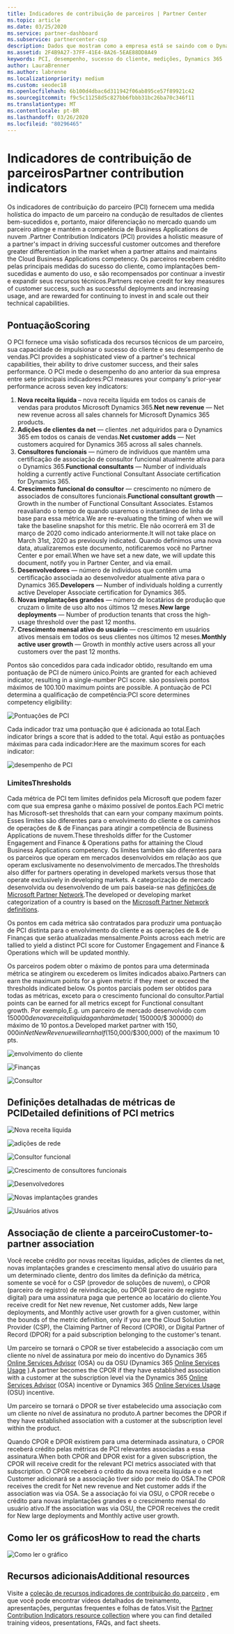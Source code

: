 ```yaml
---
title: Indicadores de contribuição de parceiros | Partner Center
ms.topic: article
ms.date: 03/25/2020
ms.service: partner-dashboard
ms.subservice: partnercenter-csp
description: Dados que mostram como a empresa está se saindo com o Dynamics 365 Customer Engagement ou o Dynamics 365 for Finance and Operations
ms.assetid: 2F4B9A27-37FF-41E4-8A26-5EAE88DD8A49
keywords: PCI, desempenho, sucesso do cliente, medições, Dynamics 365
author: LauraBrenner
ms.author: labrenne
ms.localizationpriority: medium
ms.custom: seodec18
ms.openlocfilehash: 6b100d4dbac6d311942f06ab895ce57f89921c42
ms.sourcegitcommit: f9c5c11258d5c827bb6fbbb31bc26ba70c346f11
ms.translationtype: MT
ms.contentlocale: pt-BR
ms.lasthandoff: 03/26/2020
ms.locfileid: "80296465"
---
```

# <a name="partner-contribution-indicators"></a><span data-ttu-id="56843-104">Indicadores de contribuição de parceiros</span><span class="sxs-lookup"><span data-stu-id="56843-104">Partner contribution indicators</span></span>

<span data-ttu-id="56843-105">Os indicadores de contribuição do parceiro (PCI) fornecem uma medida holística do impacto de um parceiro na condução de resultados de clientes bem-sucedidos e, portanto, maior diferenciação no mercado quando um parceiro atinge e mantém a competência de Business Applications de nuvem .</span><span class="sxs-lookup"><span data-stu-id="56843-105">Partner Contribution Indicators (PCI) provides a holistic measure of a partner's impact in driving successful customer outcomes and therefore greater differentiation in the market when a partner attains and maintains the Cloud Business Applications competency.</span></span> <span data-ttu-id="56843-106">Os parceiros recebem crédito pelas principais medidas do sucesso do cliente, como implantações bem-sucedidas e aumento do uso, e são recompensados por continuar a investir e expandir seus recursos técnicos.</span><span class="sxs-lookup"><span data-stu-id="56843-106">Partners receive credit for key measures of customer success, such as successful deployments and increasing usage, and are rewarded for continuing to invest in and scale out their technical capabilities.</span></span>

## <a name="scoring"></a><span data-ttu-id="56843-107">Pontuação</span><span class="sxs-lookup"><span data-stu-id="56843-107">Scoring</span></span>

<span data-ttu-id="56843-108">O PCI fornece uma visão sofisticada dos recursos técnicos de um parceiro, sua capacidade de impulsionar o sucesso do cliente e seu desempenho de vendas.</span><span class="sxs-lookup"><span data-stu-id="56843-108">PCI provides a sophisticated view of a partner's technical capabilities, their ability to drive customer success, and their sales performance.</span></span> <span data-ttu-id="56843-109">O PCI mede o desempenho do ano anterior da sua empresa entre sete principais indicadores:</span><span class="sxs-lookup"><span data-stu-id="56843-109">PCI measures your company's prior-year performance across seven key indicators:</span></span>

1. <span data-ttu-id="56843-110">**Nova receita líquida** – nova receita líquida em todos os canais de vendas para produtos Microsoft Dynamics 365.</span><span class="sxs-lookup"><span data-stu-id="56843-110">**Net new revenue** — Net new revenue across all sales channels for Microsoft Dynamics 365 products.</span></span>
2. <span data-ttu-id="56843-111">**Adições de clientes da net** — clientes .net adquiridos para o Dynamics 365 em todos os canais de vendas.</span><span class="sxs-lookup"><span data-stu-id="56843-111">**Net customer adds** — Net customers acquired for Dynamics 365 across all sales channels.</span></span>
3. <span data-ttu-id="56843-112">**Consultores funcionais** — número de indivíduos que mantêm uma certificação de associação de consultor funcional atualmente ativa para o Dynamics 365.</span><span class="sxs-lookup"><span data-stu-id="56843-112">**Functional consultants** — Number of individuals holding a currently active Functional Consultant Associate certification for Dynamics 365.</span></span> 
4. <span data-ttu-id="56843-113">**Crescimento funcional do consultor** — crescimento no número de associados de consultores funcionais.</span><span class="sxs-lookup"><span data-stu-id="56843-113">**Functional consultant growth** — Growth in the number of Functional Consultant Associates.</span></span> <span data-ttu-id="56843-114">Estamos reavaliando o tempo de quando usaremos o instantâneo de linha de base para essa métrica.</span><span class="sxs-lookup"><span data-stu-id="56843-114">We are re-evaluating the timing of when we will take the baseline snapshot for this metric.</span></span> <span data-ttu-id="56843-115">Ele não ocorrerá em 31 de março de 2020 como indicado anteriormente.</span><span class="sxs-lookup"><span data-stu-id="56843-115">It will not take place on March 31st, 2020 as previously indicated.</span></span> <span data-ttu-id="56843-116">Quando definimos uma nova data, atualizaremos este documento, notificaremos você no Partner Center e por email.</span><span class="sxs-lookup"><span data-stu-id="56843-116">When we have set a new date, we will update this document, notify you in Partner Center, and via email.</span></span>
5. <span data-ttu-id="56843-117">**Desenvolvedores** — número de indivíduos que contêm uma certificação associada ao desenvolvedor atualmente ativa para o Dynamics 365.</span><span class="sxs-lookup"><span data-stu-id="56843-117">**Developers** — Number of individuals holding a currently active Developer Associate certification for Dynamics 365.</span></span>
6. <span data-ttu-id="56843-118">**Novas implantações grandes** — número de locatários de produção que cruzam o limite de uso alto nos últimos 12 meses.</span><span class="sxs-lookup"><span data-stu-id="56843-118">**New large deployments** — Number of production tenants that cross the high-usage threshold over the past 12 months.</span></span>
7. <span data-ttu-id="56843-119">**Crescimento mensal ativo do usuário** — crescimento em usuários ativos mensais em todos os seus clientes nos últimos 12 meses.</span><span class="sxs-lookup"><span data-stu-id="56843-119">**Monthly active user growth** — Growth in monthly active users across all your customers over the past 12 months.</span></span>

<span data-ttu-id="56843-120">Pontos são concedidos para cada indicador obtido, resultando em uma pontuação de PCI de número único.</span><span class="sxs-lookup"><span data-stu-id="56843-120">Points are granted for each achieved indicator, resulting in a single-number PCI score.</span></span> <span data-ttu-id="56843-121">são possíveis pontos máximos de 100.</span><span class="sxs-lookup"><span data-stu-id="56843-121">100 maximum points are possible.</span></span> <span data-ttu-id="56843-122">A pontuação de PCI determina a qualificação de competência:</span><span class="sxs-lookup"><span data-stu-id="56843-122">PCI score determines competency eligibility:</span></span>

![Pontuações de PCI](images/pcinew1.png)

<span data-ttu-id="56843-124">Cada indicador traz uma pontuação que é adicionada ao total.</span><span class="sxs-lookup"><span data-stu-id="56843-124">Each indicator brings a score that is added to the total.</span></span> <span data-ttu-id="56843-125">Aqui estão as pontuações máximas para cada indicador:</span><span class="sxs-lookup"><span data-stu-id="56843-125">Here are the maximum scores for each indicator:</span></span>

![desempenho de PCI](images/pci/perfnew.png)

### <a name="thresholds"></a><span data-ttu-id="56843-127">Limites</span><span class="sxs-lookup"><span data-stu-id="56843-127">Thresholds</span></span>

<span data-ttu-id="56843-128">Cada métrica de PCI tem limites definidos pela Microsoft que podem fazer com que sua empresa ganhe o máximo possível de pontos.</span><span class="sxs-lookup"><span data-stu-id="56843-128">Each PCI metric has Microsoft-set thresholds that can earn your company maximum points.</span></span> <span data-ttu-id="56843-129">Esses limites são diferentes para o envolvimento do cliente e os caminhos de operações de & de Finanças para atingir a competência de Business Applications de nuvem.</span><span class="sxs-lookup"><span data-stu-id="56843-129">These thresholds differ for the Customer Engagement and Finance & Operations paths for attaining the Cloud Business Applications competency.</span></span> <span data-ttu-id="56843-130">Os limites também são diferentes para os parceiros que operam em mercados desenvolvidos em relação aos que operam exclusivamente no desenvolvimento de mercados.</span><span class="sxs-lookup"><span data-stu-id="56843-130">The thresholds also differ for partners operating in developed markets versus those that operate exclusively in developing markets.</span></span>  <span data-ttu-id="56843-131">A categorização de mercado desenvolvida ou desenvolvendo de um país baseia-se nas [definições de Microsoft Partner Network](https://assetsprod.microsoft.com/mpn/mpn-developed-and-developing-countries.pdf).</span><span class="sxs-lookup"><span data-stu-id="56843-131">The developed or developing market categorization of a country is based on the [Microsoft Partner Network definitions](https://assetsprod.microsoft.com/mpn/mpn-developed-and-developing-countries.pdf).</span></span>

<span data-ttu-id="56843-132">Os pontos em cada métrica são contratados para produzir uma pontuação de PCI distinta para o envolvimento do cliente e as operações de & de Finanças que serão atualizadas mensalmente.</span><span class="sxs-lookup"><span data-stu-id="56843-132">Points across each metric are tallied to yield a distinct PCI score for Customer Engagement and Finance & Operations which will be updated monthly.</span></span>

<span data-ttu-id="56843-133">Os parceiros podem obter o máximo de pontos para uma determinada métrica se atingirem ou excederem os limites indicados abaixo.</span><span class="sxs-lookup"><span data-stu-id="56843-133">Partners can earn the maximum points for a given metric if they meet or exceed the thresholds indicated below.</span></span> <span data-ttu-id="56843-134">Os pontos parciais podem ser obtidos para todas as métricas, exceto para o crescimento funcional do consultor.</span><span class="sxs-lookup"><span data-stu-id="56843-134">Partial points can be earned for all metrics except for Functional consultant growth.</span></span> <span data-ttu-id="56843-135">Por exemplo,</span><span class="sxs-lookup"><span data-stu-id="56843-135">E.g.</span></span> <span data-ttu-id="56843-136">um parceiro de mercado desenvolvido com $150000 de nova receita líquida ganhará metade ($ 150000/$ 300000) do máximo de 10 pontos.</span><span class="sxs-lookup"><span data-stu-id="56843-136">a Developed market partner with $150,000 in Net New Revenue will earn half ($150,000/$300,000) of the maximum 10 pts.</span></span> 

![envolvimento do cliente](images/pci/custengagethresh.png)

![Finanças](images/pci/table_2.png)

![Consultor](images/pci/table_3.png)

## <a name="detailed-definitions-of-pci-metrics"></a><span data-ttu-id="56843-140">Definições detalhadas de métricas de PCI</span><span class="sxs-lookup"><span data-stu-id="56843-140">Detailed definitions of PCI metrics</span></span>

![Nova receita líquida](images/pci/netnewrevenue.png)

![adições de rede](images/pci/netadds.png)

![Consultor funcional](images/pci/funcconsult.png)

![Crescimento de consultores funcionais](images/pci/4_Functional_consultant_growth.png)

![Desenvolvedores](images/pci/developers.png) 

![Novas implantações grandes](images/pci/largedeploy.png) 

![Usuários ativos](images/pci/activeusers.png)

## <a name="customer-to-partner-association"></a><span data-ttu-id="56843-148">Associação de cliente a parceiro</span><span class="sxs-lookup"><span data-stu-id="56843-148">Customer-to-partner association</span></span>

<span data-ttu-id="56843-149">Você recebe crédito por novas receitas líquidas, adições de clientes da net, novas implantações grandes e crescimento mensal ativo do usuário para um determinado cliente, dentro dos limites da definição da métrica, somente se você for o CSP (provedor de soluções de nuvem), o CPOR (parceiro de registro) de reivindicação, ou DPOR (parceiro de registro digital) para uma assinatura paga que pertence ao locatário do cliente.</span><span class="sxs-lookup"><span data-stu-id="56843-149">You receive credit for Net new revenue, Net customer adds, New large deployments, and Monthly active user growth for a given customer, within the bounds of the metric definition, only if you are the Cloud Solution Provider (CSP), the Claiming Partner of Record (CPOR), or Digital Partner of Record (DPOR) for a paid subscription belonging to the customer's tenant.</span></span>

<span data-ttu-id="56843-150">Um parceiro se tornará o CPOR se tiver estabelecido a associação com um cliente no nível de assinatura por meio do incentivo do Dynamics 365 [Online Services Advisor](https://support.microsoft.com/help/4501560/online-services-advisor-osa-sell-incentives-faq) (OSA) ou da OSU (Dynamics 365 [Online Services Usage](https://support.microsoft.com/help/4489988/online-services-usage-osu-incentives-faq) ).</span><span class="sxs-lookup"><span data-stu-id="56843-150">A partner becomes the CPOR if they have established association with a customer at the subscription level via the Dynamics 365 [Online Services Advisor](https://support.microsoft.com/help/4501560/online-services-advisor-osa-sell-incentives-faq) (OSA) incentive or Dynamics 365 [Online Services Usage](https://support.microsoft.com/help/4489988/online-services-usage-osu-incentives-faq) (OSU) incentive.</span></span>

<span data-ttu-id="56843-151">Um parceiro se tornará o DPOR se tiver estabelecido uma associação com um cliente no nível de assinatura no produto.</span><span class="sxs-lookup"><span data-stu-id="56843-151">A partner becomes the DPOR if they have established association with a customer at the subscription level within the product.</span></span>

<span data-ttu-id="56843-152">Quando CPOR e DPOR existirem para uma determinada assinatura, o CPOR receberá crédito pelas métricas de PCI relevantes associadas a essa assinatura.</span><span class="sxs-lookup"><span data-stu-id="56843-152">When both CPOR and DPOR exist for a given subscription, the CPOR will receive credit for the relevant PCI metrics associated with that subscription.</span></span> <span data-ttu-id="56843-153">O CPOR receberá o crédito da nova receita líquida e o net Customer adicionará se a associação tiver sido por meio do OSA.</span><span class="sxs-lookup"><span data-stu-id="56843-153">The CPOR receives the credit for Net new revenue and Net customer adds if the association was via OSA.</span></span> <span data-ttu-id="56843-154">Se a associação foi via OSU, o CPOR recebe o crédito para novas implantações grandes e o crescimento mensal do usuário ativo.</span><span class="sxs-lookup"><span data-stu-id="56843-154">If the association was via OSU, the CPOR receives the credit for New large deployments and Monthly active user growth.</span></span> 

## <a name="how-to-read-the-charts"></a><span data-ttu-id="56843-155">Como ler os gráficos</span><span class="sxs-lookup"><span data-stu-id="56843-155">How to read the charts</span></span>

![Como ler o gráfico](images/pci/howto.png)

## <a name="additional-resources"></a><span data-ttu-id="56843-157">Recursos adicionais</span><span class="sxs-lookup"><span data-stu-id="56843-157">Additional resources</span></span>

<span data-ttu-id="56843-158">Visite a [coleção de recursos indicadores de contribuição do parceiro](https://aka.ms/pcilearn) , em que você pode encontrar vídeos detalhados de treinamento, apresentações, perguntas frequentes e folhas de fatos.</span><span class="sxs-lookup"><span data-stu-id="56843-158">Visit the [Partner Contribution Indicators resource collection](https://aka.ms/pcilearn) where you can find detailed training videos, presentations, FAQs, and fact sheets.</span></span> 




